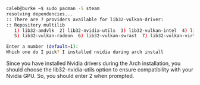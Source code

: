 ```bash
caleb@burke ~$ sudo pacman -S steam
resolving dependencies...
:: There are 7 providers available for lib32-vulkan-driver:
:: Repository multilib
   1) lib32-amdvlk  2) lib32-nvidia-utils  3) lib32-vulkan-intel  4) lib32-vulkan-nouveau
   5) lib32-vulkan-radeon  6) lib32-vulkan-swrast  7) lib32-vulkan-virtio

Enter a number (default=1):
Which one do I pick? I installed nvidia during arch install
```

Since you have installed Nvidia drivers during the Arch installation, you should choose the lib32-nvidia-utils option to ensure compatibility with your Nvidia GPU. So, you should enter 2 when prompted.

